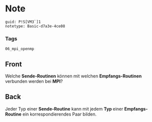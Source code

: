 # Note
```
guid: P!S[VM3`]1
notetype: Basic-d7a3e-4ce08
```

### Tags
```
06_mpi_openmp
```

## Front
Welche <b>Sende-Routinen</b> können mit welchen <b>Empfangs-Routinen</b> verbunden werden bei <b>MPI</b>?

## Back
Jeder Typ einer <b>Sende-Routine</b> kann mit jedem <b>Typ </b>einer <b>Empfangs-Routine</b> ein korrespondierendes Paar bilden.
